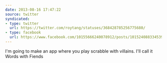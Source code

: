 ```yaml
---
date: 2013-08-16 17:47:22
source: twitter
syndicated:
- type: twitter
  url: https://twitter.com/roytang/statuses/368428785256775680/
- type: facebook
  url: https://www.facebook.com/10155666240078912/posts/10152408833453912
---
```


I'm going to make an app where you play scrabble with villains. I'll call it Words with Fiends